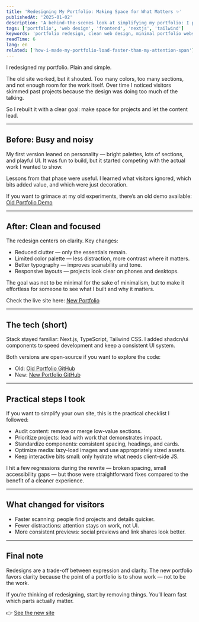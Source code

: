```yaml
---
title: 'Redesigning My Portfolio: Making Space for What Matters ✨'
publishedAt: '2025-01-02'
description: 'A behind-the-scenes look at simplifying my portfolio: I pared back visual noise, focused content, and improved clarity so projects speak for themselves.'
tags: ['portfolio', 'web design', 'frontend', 'nextjs', 'tailwind']
keywords: 'portfolio redesign, clean web design, minimal portfolio website, frontend portfolio, nextjs portfolio, tailwind portfolio, shadcn ui, portfolio before and after, developer portfolio tips, software engineer portfolio'
readTime: 6
lang: en
related: ['how-i-made-my-portfolio-load-faster-than-my-attention-span']
---
```


I redesigned my portfolio. Plain and simple.

The old site worked, but it shouted. Too many colors, too many sections, and not enough room for the work itself. Over time I noticed visitors skimmed past projects because the design was doing too much of the talking.

So I rebuilt it with a clear goal: make space for projects and let the content lead.

---

## Before: Busy and noisy

My first version leaned on personality — bright palettes, lots of sections, and playful UI. It was fun to build, but it started competing with the actual work I wanted to show.

Lessons from that phase were useful. I learned what visitors ignored, which bits added value, and which were just decoration.

If you want to grimace at my old experiments, there’s an old demo available: [Old Portfolio Demo](/oldportfolio)

---

## After: Clean and focused

The redesign centers on clarity. Key changes:

- Reduced clutter — only the essentials remain.
- Limited color palette — less distraction, more contrast where it matters.
- Better typography — improves scanability and tone.
- Responsive layouts — projects look clear on phones and desktops.

The goal was not to be minimal for the sake of minimalism, but to make it effortless for someone to see what I built and why it matters.

Check the live site here: [New Portfolio](/)

---

## The tech (short)

Stack stayed familiar: Next.js, TypeScript, Tailwind CSS. I added shadcn/ui components to speed development and keep a consistent UI system.

Both versions are open-source if you want to explore the code:

- Old: [Old Portfolio GitHub](#)
- New: [New Portfolio GitHub](#)

---

## Practical steps I took

If you want to simplify your own site, this is the practical checklist I followed:

- Audit content: remove or merge low-value sections.
- Prioritize projects: lead with work that demonstrates impact.
- Standardize components: consistent spacing, headings, and cards.
- Optimize media: lazy-load images and use appropriately sized assets.
- Keep interactive bits small: only hydrate what needs client-side JS.

I hit a few regressions during the rewrite — broken spacing, small accessibility gaps — but those were straightforward fixes compared to the benefit of a cleaner experience.

---

## What changed for visitors

- Faster scanning: people find projects and details quicker.
- Fewer distractions: attention stays on work, not UI.
- More consistent previews: social previews and link shares look better.

---

## Final note

Redesigns are a trade-off between expression and clarity. The new portfolio favors clarity because the point of a portfolio is to show work — not to be the work.

If you’re thinking of redesigning, start by removing things. You’ll learn fast which parts actually matter.

👉 [See the new site](/)
